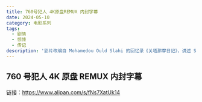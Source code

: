 ```yaml
---
title: 760号犯人 4K原盘REMUX 内封字幕
date: 2024-05-10
category: 电影系列
tags:
  - 剧情
  - 惊悚
  - 传记
description: '影片改编自 Mohamedou Ould Slahi 的回忆录《关塔那摩日记》，讲述 Slahi（塔哈·拉希姆 饰）被美国政府俘虏，在毫无指控与判决的情况下被关进了监狱，经受长达 14 年监禁与折磨。在即将失去希望之际，Slahi 寻得辩护律师南希·霍兰德尔（朱迪·福斯特 饰）与助手特瑞·邓肯（谢琳·伍德蕾 饰）的帮助，他们在面对无数障碍的情况下，一同追求正义。在富有争议的主张及斯图尔特·库奇中校（本尼迪克特·康伯巴奇 饰）揭露的证据下，一个令人震惊的阴谋露出水面。'
---
```


## 760 号犯人 4K 原盘 REMUX 内封字幕

链接：https://www.alipan.com/s/fNs7XatUk14
